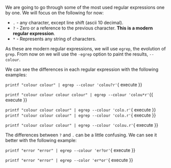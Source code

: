 We are going to go through some of the most used regular expressions one by one.  We will focus on the following for now:

* `.` - any character, except line shift (ascii 10 decimal).
* `?` - Zero or a reference to the previous character. **This is a modern regular expression**.
* `*` - Represents any string of characters.

As these are modern regular expressions, we will use `egrep`, the evolution of `grep`. From now on we will use the `-egrep` option to paint the results, `--colour`.

We can see the differences in each regular expression with the following examples:

`printf "colour colour" | egrep --colour 'colou?r'`{ execute }}

`printf "colour colour colour colour" | egrep --colour 'colou*r'`{{ execute }}

`printf "colour colour colour" | egrep --colour 'colo.r'`{ execute }} `printf "colour colour colour" | egrep --colour 'colo.r'`{ execute }}

`printf "colour colour colour" | egrep --colour 'colou.r'`{ execute }}

The differences between `?` and `.` can be a little confusing. We can see it better with the following example:

`printf "error "error" | egrep --colour 'er?or'`{ execute }}

`printf "error "error" | egrep --color 'er*or'`{ execute }}